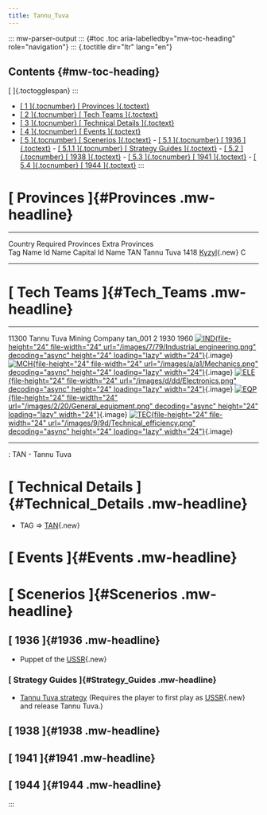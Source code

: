 ```yaml
---
title: Tannu_Tuva
---
```


::: mw-parser-output
::: {#toc .toc aria-labelledby="mw-toc-heading" role="navigation"}
::: {.toctitle dir="ltr" lang="en"}

## Contents {#mw-toc-heading}

[ ]{.toctogglespan}
:::

- [[ 1 ]{.tocnumber} [ Provinces ]{.toctext}](#Provinces)
- [[ 2 ]{.tocnumber} [ Tech Teams ]{.toctext}](#Tech_Teams)
- [[ 3 ]{.tocnumber} [ Technical Details
  ]{.toctext}](#Technical_Details)
- [[ 4 ]{.tocnumber} [ Events ]{.toctext}](#Events)
- [[ 5 ]{.tocnumber} [ Scenerios ]{.toctext}](#Scenerios) - [[ 5.1 ]{.tocnumber} [ 1936 ]{.toctext}](#1936) - [[ 5.1.1 ]{.tocnumber} [ Strategy Guides
  ]{.toctext}](#Strategy_Guides) - [[ 5.2 ]{.tocnumber} [ 1938 ]{.toctext}](#1938) - [[ 5.3 ]{.tocnumber} [ 1941 ]{.toctext}](#1941) - [[ 5.4 ]{.tocnumber} [ 1944 ]{.toctext}](#1944)
  :::

# [ Provinces ]{#Provinces .mw-headline}

---

Country Required Provinces Extra Provinces  
 Tag Name Id Name Capital Id Name
TAN Tannu Tuva 1418 [Kyzyl](/wiki/index.php?title=Kyzyl&action=edit&redlink=1 "Kyzyl (page does not exist)"){.new} C

---

# [ Tech Teams ]{#Tech_Teams .mw-headline}

---

11300 Tannu Tuva Mining Company tan_001 2 1930 1960 [![IND](/images/7/79/Industrial_engineering.png){file-height="24" file-width="24" url="/images/7/79/Industrial_engineering.png" decoding="async" height="24" loading="lazy" width="24"}](/wiki/File:Industrial_engineering.png "IND"){.image} [![MCH](/images/a/a1/Mechanics.png){file-height="24" file-width="24" url="/images/a/a1/Mechanics.png" decoding="async" height="24" loading="lazy" width="24"}](/wiki/File:Mechanics.png "MCH"){.image} [![ELE](/images/d/dd/Electronics.png){file-height="24" file-width="24" url="/images/d/dd/Electronics.png" decoding="async" height="24" loading="lazy" width="24"}](/wiki/File:Electronics.png "ELE"){.image} [![EQP](/images/2/20/General_equipment.png){file-height="24" file-width="24" url="/images/2/20/General_equipment.png" decoding="async" height="24" loading="lazy" width="24"}](/wiki/File:General_equipment.png "EQP"){.image} [![TEC](/images/9/9d/Technical_efficiency.png){file-height="24" file-width="24" url="/images/9/9d/Technical_efficiency.png" decoding="async" height="24" loading="lazy" width="24"}](/wiki/File:Technical_efficiency.png "TEC"){.image}

---

: TAN - Tannu Tuva

# [ Technical Details ]{#Technical_Details .mw-headline}

- TAG =\>
  [TAN](/wiki/index.php?title=TAN&action=edit&redlink=1 "TAN (page does not exist)"){.new}

# [ Events ]{#Events .mw-headline}

# [ Scenerios ]{#Scenerios .mw-headline}

## [ 1936 ]{#1936 .mw-headline}

- Puppet of the
  [USSR](/wiki/index.php?title=USSR&action=edit&redlink=1 "USSR (page does not exist)"){.new}

### [ Strategy Guides ]{#Strategy_Guides .mw-headline}

- [Tannu Tuva
  strategy](/wiki/Tannu_Tuva_strategy "Tannu Tuva strategy") (Requires
  the player to first play as
  [USSR](/wiki/index.php?title=USSR&action=edit&redlink=1 "USSR (page does not exist)"){.new}
  and release Tannu Tuva.)

## [ 1938 ]{#1938 .mw-headline}

## [ 1941 ]{#1941 .mw-headline}

## [ 1944 ]{#1944 .mw-headline}

:::
